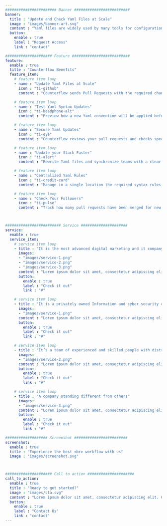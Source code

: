 ```yaml
---
####################### Banner #########################
banner:
  title : "Update and Check Yaml Files at Scale"
  image : "images/banner-art.svg"
  content : "Yaml files are widely used by many tools for configuration purposes: GitHub Actions, Kubernetes, Travis, Spinnaker, AWS Cloud Formation, Google Cloud, Ansible, Docker Compose, Open Shift, etc.. It is very hard to manage updates at scale. Counterflow is a GitHub bot to help you to update and enforce syntax rules in yaml files in all your repositories from Slack"
  button:
    enable : true
    label : "Request Access"
    link : "contact"

##################### Feature ##########################
feature:
  enable : true
  title : "Counterflow Benefits"
  feature_item:
    # feature item loop
    - name : "Update Yaml Files at Scale"
      icon : "ti-github"
      content : "Counterflow sends Pull Requests with the required changes to all your repositories from a single Slack command"

    # feature item loop
    - name : "Test Yaml Syntax Updates"
      icon : "ti-headphone-alt"
      content : "Preview how a new Yaml convention will be applied before sending a Pull Request"

    # feature item loop
    - name : "Secure Yaml Updates"
      icon : "ti-eye"
      content : "Counterflow reviews your pull requests and checks specific Yaml properties and/or values"

    # feature item loop
    - name : "Update your Stack Faster"
      icon : "ti-alert"
      content : "Rewrite Yaml files and synchronize teams with a clear deadline to start using the latest technologies"

    # feature item loop
    - name : "Centralized Yaml Rules"
      icon : "ti-credit-card"
      content : "Manage in a single location the required syntax rules that your Yaml files need to follow."

    # feature item loop
    - name : "Check Your Followers"
      icon : "ti-pulse"
      content : "Track how many pull requests have been merged for new conventions and which pull requests are violating them"



######################### Service #####################
service:
  enable : true
  service_item:
    # service item loop
    - title : "It is the most advanced digital marketing and it company."
      images:
      - "images/service-1.png"
      - "images/service-2.png"
      - "images/service-3.png"
      content : "Lorem ipsum dolor sit amet, consectetur adipiscing elit. Consequat tristique eget amet, tempus eu at consecttur. Leo facilisi nunc viverra tellus. Ac laoreet sit vel consquat. consectetur adipiscing elit. Consequat tristique eget amet, tempus eu at consecttur. Leo facilisi nunc viverra tellus. Ac laoreet sit vel consquat."
      button:
        enable : true
        label : "Check it out"
        link : "#"

    # service item loop
    - title : "It is a privately owned Information and cyber security company"
      images:
      - "images/service-1.png"
      content : "Lorem ipsum dolor sit amet, consectetur adipiscing elit. Consequat tristique eget amet, tempus eu at consecttur. Leo facilisi nunc viverra tellus. Ac laoreet sit vel consquat. consectetur adipiscing elit. Consequat tristique eget amet, tempus eu at consecttur. Leo facilisi nunc viverra tellus. Ac laoreet sit vel consquat."
      button:
        enable : true
        label : "Check it out"
        link : "#"

    # service item loop
    - title : "It’s a team of experienced and skilled people with distributions"
      images:
      - "images/service-2.png"
      content : "Lorem ipsum dolor sit amet, consectetur adipiscing elit. Consequat tristique eget amet, tempus eu at consecttur. Leo facilisi nunc viverra tellus. Ac laoreet sit vel consquat. consectetur adipiscing elit. Consequat tristique eget amet, tempus eu at consecttur. Leo facilisi nunc viverra tellus. Ac laoreet sit vel consquat."
      button:
        enable : true
        label : "Check it out"
        link : "#"

    # service item loop
    - title : "A company standing different from others"
      images:
      - "images/service-3.png"
      content : "Lorem ipsum dolor sit amet, consectetur adipiscing elit. Consequat tristique eget amet, tempus eu at consecttur. Leo facilisi nunc viverra tellus. Ac laoreet sit vel consquat. consectetur adipiscing elit. Consequat tristique eget amet, tempus eu at consecttur. Leo facilisi nunc viverra tellus. Ac laoreet sit vel consquat."
      button:
        enable : true
        label : "Check it out"
        link : "#"

################### Screenshot ########################
screenshot:
  enable : true
  title : "Experience the best <br> workflow with us"
  image : "images/screenshot.svg"



##################### Call to action #####################
call_to_action:
  enable : true
  title : "Ready to get started?"
  image : "images/cta.svg"
  content : "Lorem ipsum dolor sit amet, consectetur adipiscing elit. Consequat tristique eget amet, tempus eu at consecttur."
  button:
    enable : true
    label : "Contact Us"
    link : "contact"
---
```

